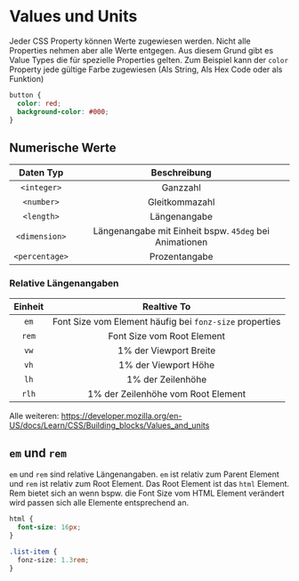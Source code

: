 # Values und Units

Jeder CSS Property können Werte zugewiesen werden. Nicht alle Properties nehmen aber alle Werte entgegen. Aus diesem Grund gibt es Value Types die für spezielle Properties gelten. Zum Beispiel kann der `color` Property jede gültige Farbe zugewiesen (Als String, Als Hex Code oder als Funktion)

```css
button {
  color: red;
  background-color: #000;
}
```

## Numerische Werte

|   Daten Typ    |                      Beschreibung                      |
| :------------: | :----------------------------------------------------: |
|  `<integer>`   |                        Ganzzahl                        |
|   `<number>`   |                     Gleitkommazahl                     |
|   `<length>`   |                      Längenangabe                      |
| `<dimension>`  | Längenangabe mit Einheit bspw. `45deg` bei Animationen |
| `<percentage>` |                     Prozentangabe                      |

### Relative Längenangaben

| Einheit |                       Realtive To                       |
| :-----: | :-----------------------------------------------------: |
|  `em`   | Font Size vom Element häufig bei `fonz-size` properties |
|  `rem`  |               Font Size vom Root Element                |
|  `vw`   |                 1% der Viewport Breite                  |
|  `vh`   |                  1% der Viewport Höhe                   |
|  `lh`   |                    1% der Zeilenhöhe                    |
|  `rlh`  |           1% der Zeilenhöhe vom Root Element            |

Alle weiteren: https://developer.mozilla.org/en-US/docs/Learn/CSS/Building_blocks/Values_and_units

## `em` und `rem`

`em` und `rem` sind relative Längenangaben. `em` ist relativ zum Parent Element und `rem` ist relativ zum Root Element. Das Root Element ist das `html` Element. Rem bietet sich an wenn bspw. die Font Size vom HTML Element verändert wird passen sich alle Elemente entsprechend an.

```css
html {
  font-size: 16px;
}

.list-item {
  fonz-size: 1.3rem;
}
```
